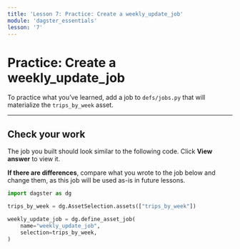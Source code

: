 ```yaml
---
title: 'Lesson 7: Practice: Create a weekly_update_job'
module: 'dagster_essentials'
lesson: '7'
---
```


# Practice: Create a weekly_update_job

To practice what you’ve learned, add a job to `defs/jobs.py` that will materialize the `trips_by_week` asset.

---

## Check your work

The job you built should look similar to the following code. Click **View answer** to view it.

**If there are differences**, compare what you wrote to the job below and change them, as this job will be used as-is in future lessons.

```python {% obfuscated="true" %}
import dagster as dg

trips_by_week = dg.AssetSelection.assets(["trips_by_week"])

weekly_update_job = dg.define_asset_job(
    name="weekly_update_job",
    selection=trips_by_week,
)
```
